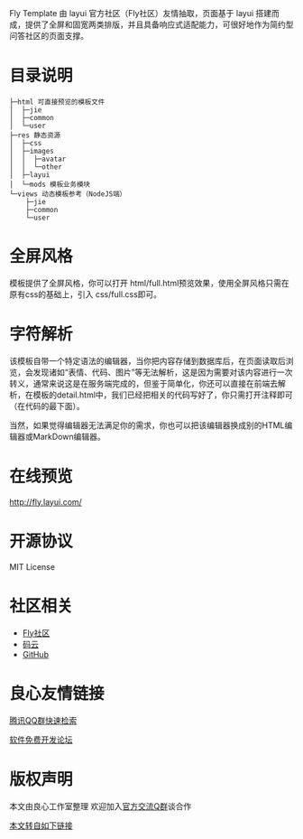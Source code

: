 ﻿Fly Template 由 layui 官方社区（Fly社区）友情抽取，页面基于 layui 搭建而成，提供了全屏和固宽两类排版，并且具备响应式适配能力，可很好地作为简约型问答社区的页面支撑。

# 目录说明  
```
├─html 可直接预览的模板文件
│  ├─jie
│  ├─common
│  └─user
├─res 静态资源
│  ├─css
│  ├─images
│  │  ├─avatar
│  │  └─other
│  ├─layui
│  └─mods 模板业务模块
└─views 动态模板参考（NodeJS端）
    ├─jie
    ├─common
    └─user
```

# 全屏风格
模板提供了全屏风格，你可以打开 html/full.html预览效果，使用全屏风格只需在原有css的基础上，引入 css/full.css即可。

# 字符解析
该模板自带一个特定语法的编辑器，当你把内容存储到数据库后，在页面读取后浏览，会发现诸如“表情、代码、图片”等无法解析，这是因为需要对该内容进行一次转义，通常来说这是在服务端完成的，但鉴于简单化，你还可以直接在前端去解析，在模板的detail.html中，我们已经把相关的代码写好了，你只需打开注释即可（在代码的最下面）。

当然，如果觉得编辑器无法满足你的需求，你也可以把该编辑器换成别的HTML编辑器或MarkDown编辑器。

# 在线预览
http://fly.layui.com/

# 开源协议
MIT License

# 社区相关
* [Fly社区](http://u.720life.cn/g/3af817c5bf081df3449053a61af9e608780f3272995e5f13892b195ff4f245d5)
* [码云](http://u.720life.cn/g/3e7e8f170da15d1979f4c6b1321cc36b493b907fe1ea3dd772339ba453ee6b7181f636db1c04f410fa02931c6d8ba0e4)
* [GitHub](http://u.720life.cn/g/54145d0471d91890860f7f8463c0304695c3a5433c01a43159c16cbc6e491a82)



 # 良心友情链接

[腾讯QQ群快速检索](http://u.720life.cn/s/8cf73f7c)

[软件免费开发论坛](http://u.720life.cn/s/bbb01dc0)

# 版权声明 

本文由良心工作室整理 欢迎加入[官方交流Q群](https://u.720life.cn/s/f2316816)谈合作

[本文转自如下链接](http://u.720life.cn/g/2e71d0f0a5c601172267ba20d3a43c6ea2b11629014777bd030e2b6c7f2f1ec8e29bab26323f8d1b78d62992ee74f6c76b159f969155116f7d0e0dfe06bc0622)